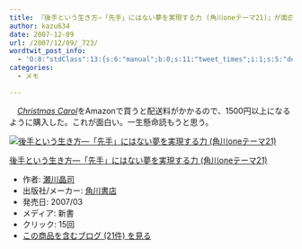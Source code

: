 ```yaml
---
title: 『後手という生き方―「先手」にはない夢を実現する力 (角川oneテーマ21)』が面白い
author: kazu634
date: 2007-12-09
url: /2007/12/09/_723/
wordtwit_post_info:
  - 'O:8:"stdClass":13:{s:6:"manual";b:0;s:11:"tweet_times";i:1;s:5:"delay";i:0;s:7:"enabled";i:1;s:10:"separation";s:2:"60";s:7:"version";s:3:"3.7";s:14:"tweet_template";b:0;s:6:"status";i:2;s:6:"result";a:0:{}s:13:"tweet_counter";i:2;s:13:"tweet_log_ids";a:1:{i:0;i:3431;}s:9:"hash_tags";a:0:{}s:8:"accounts";a:1:{i:0;s:7:"kazu634";}}'
categories:
  - メモ

---
```

<div class="section">
<p>
    　<i><a href="http://d.hatena.ne.jp/asin/0140439056" onclick="__gaTracker('send', 'event', 'outbound-article', 'http://d.hatena.ne.jp/asin/0140439056', 'Christmas Carol');">Christmas Carol</a></i>をAmazonで買うと配送料がかかるので、1500円以上になるように購入した。これが面白い。一生懸命読もうと思う。
</p>
  
<div class="hatena-asin-detail">
<a href="http://www.amazon.co.jp/dp/4047100862/?tag=hatena_st1-22&ascsubtag=d-7ibv" onclick="__gaTracker('send', 'event', 'outbound-article', 'http://www.amazon.co.jp/dp/4047100862/?tag=hatena_st1-22&ascsubtag=d-7ibv', '');"><img src="https://images-na.ssl-images-amazon.com/images/I/31XSFHsPsQL._SL160_.jpg" class="hatena-asin-detail-image" alt="後手という生き方―「先手」にはない夢を実現する力 (角川oneテーマ21)" title="後手という生き方―「先手」にはない夢を実現する力 (角川oneテーマ21)" /></a></p> 
    
<div class="hatena-asin-detail-info">
<p class="hatena-asin-detail-title">
<a href="http://www.amazon.co.jp/dp/4047100862/?tag=hatena_st1-22&ascsubtag=d-7ibv" onclick="__gaTracker('send', 'event', 'outbound-article', 'http://www.amazon.co.jp/dp/4047100862/?tag=hatena_st1-22&ascsubtag=d-7ibv', '後手という生き方―「先手」にはない夢を実現する力 (角川oneテーマ21)');">後手という生き方―「先手」にはない夢を実現する力 (角川oneテーマ21)</a>
</p>
      
<ul>
<li>
<span class="hatena-asin-detail-label">作者:</span> <a href="http://d.hatena.ne.jp/keyword/%C0%A5%C0%EE%BE%BD%BB%CA" onclick="__gaTracker('send', 'event', 'outbound-article', 'http://d.hatena.ne.jp/keyword/%C0%A5%C0%EE%BE%BD%BB%CA', '瀬川晶司');" class="keyword">瀬川晶司</a>
</li>
<li>
<span class="hatena-asin-detail-label">出版社/メーカー:</span> <a href="http://d.hatena.ne.jp/keyword/%B3%D1%C0%EE%BD%F1%C5%B9" onclick="__gaTracker('send', 'event', 'outbound-article', 'http://d.hatena.ne.jp/keyword/%B3%D1%C0%EE%BD%F1%C5%B9', '角川書店');" class="keyword">角川書店</a>
</li>
<li>
<span class="hatena-asin-detail-label">発売日:</span> 2007/03
</li>
<li>
<span class="hatena-asin-detail-label">メディア:</span> 新書
</li>
<li>
<span class="hatena-asin-detail-label">クリック</span>: 15回
</li>
<li>
<a href="http://d.hatena.ne.jp/asin/4047100862" onclick="__gaTracker('send', 'event', 'outbound-article', 'http://d.hatena.ne.jp/asin/4047100862', 'この商品を含むブログ (21件) を見る');" target="_blank">この商品を含むブログ (21件) を見る</a>
</li>
</ul>
</div>
    
<div class="hatena-asin-detail-foot">
</div>
</div>
</div>
